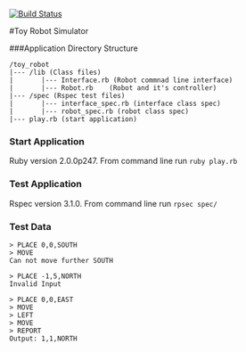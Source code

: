 [![Build Status](https://api.shippable.com/projects/546ff16dd46935d5fbbe4991/badge?branchName=master)](https://app.shippable.com/projects/546ff16dd46935d5fbbe4991/builds/latest)

#Toy Robot Simulator

###Application Directory Structure

```
/toy_robot
|--- /lib (Class files)
|		|--- Interface.rb (Robot commnad line interface)
|		|--- Robot.rb 	 (Robot and it's controller)
|--- /spec (Rspec test files)
|		|--- interface_spec.rb (interface class spec)
|		|--- robot_spec.rb (robot class spec)
|--- play.rb (start application)
``` 

### Start Application
Ruby version 2.0.0p247. From command line run  `ruby play.rb`

### Test Application  

Rspec version 3.1.0. From command line run `rpsec spec/`

### Test Data
```
> PLACE 0,0,SOUTH
> MOVE
Can not move further SOUTH
```

```
> PLACE -1,5,NORTH
Invalid Input
```

```
> PLACE 0,0,EAST
> MOVE
> LEFT
> MOVE
> REPORT
Output: 1,1,NORTH
```